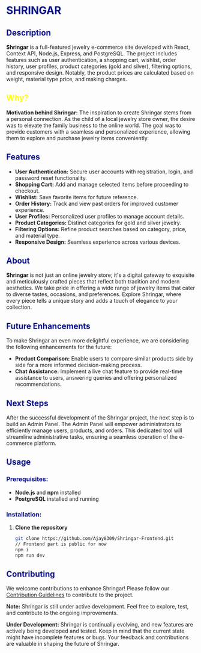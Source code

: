# <span style="color: #0a138b">SHRINGAR</span>

## <span style="color: #0a138b">Description</span>
**Shringar** is a full-featured jewelry e-commerce site developed with React, Context API, Node.js, Express, and PostgreSQL. The project includes features such as user authentication, a shopping cart, wishlist, order history, user profiles, product categories (gold and silver), filtering options, and responsive design. Notably, the product prices are calculated based on weight, material type price, and making charges.

## <span style="color: yellow">Why?</span>
**Motivation behind Shringar:** The inspiration to create Shringar stems from a personal connection. As the child of a local jewelry store owner, the desire was to elevate the family business to the online world. The goal was to provide customers with a seamless and personalized experience, allowing them to explore and purchase jewelry items conveniently.

## <span style="color: #0a138b">Features</span>
- **User Authentication:** Secure user accounts with registration, login, and password reset functionality.
- **Shopping Cart:** Add and manage selected items before proceeding to checkout.
- **Wishlist:** Save favorite items for future reference.
- **Order History:** Track and view past orders for improved customer experience.
- **User Profiles:** Personalized user profiles to manage account details.
- **Product Categories:** Distinct categories for gold and silver jewelry.
- **Filtering Options:** Refine product searches based on category, price, and material type.
- **Responsive Design:** Seamless experience across various devices.

## <span style="color: #0a138b">About</span>
**Shringar** is not just an online jewelry store; it's a digital gateway to exquisite and meticulously crafted pieces that reflect both tradition and modern aesthetics. We take pride in offering a wide range of jewelry items that cater to diverse tastes, occasions, and preferences. Explore Shringar, where every piece tells a unique story and adds a touch of elegance to your collection.

## <span style="color: #0a138b">Future Enhancements</span>
To make Shringar an even more delightful experience, we are considering the following enhancements for the future:
- **Product Comparison:** Enable users to compare similar products side by side for a more informed decision-making process.
- **Chat Assistance:** Implement a live chat feature to provide real-time assistance to users, answering queries and offering personalized recommendations.

## <span style="color: #0a138b">Next Steps</span>
After the successful development of the Shringar project, the next step is to build an Admin Panel. The Admin Panel will empower administrators to efficiently manage users, products, and orders. This dedicated tool will streamline administrative tasks, ensuring a seamless operation of the e-commerce platform.

## <span style="color: #0a138b">Usage</span>
### <span style="color: #0a138b">Prerequisites:</span>
- **Node.js** and **npm** installed
- **PostgreSQL** installed and running

### <span style="color: #0a138b">Installation:</span>
1. **Clone the repository**
   ```bash
   git clone https://github.com/Ajay8309/Shringar-Frontend.git
   // Frontend part is public for now
   npm i
   npm run dev 

## <span style="color: #0a138b">Contributing</span>
We welcome contributions to enhance Shringar! Please follow our [Contribution Guidelines](CONTRIBUTING.md) to contribute to the project.

**Note:** Shringar is still under active development. Feel free to explore, test, and contribute to the ongoing improvements.

**Under Development:** Shringar is continually evolving, and new features are actively being developed and tested. Keep in mind that the current state might have incomplete features or bugs. Your feedback and contributions are valuable in shaping the future of Shringar.
